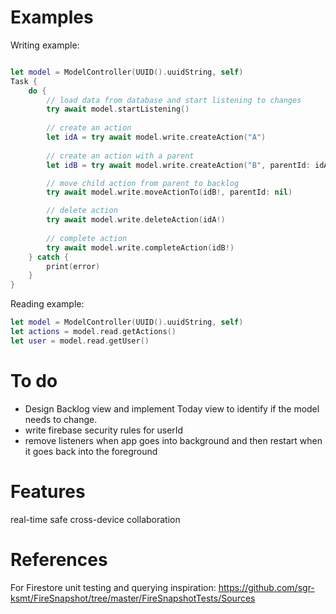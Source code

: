 
# Examples

Writing example:

```swift

let model = ModelController(UUID().uuidString, self)
Task {
    do {
        // load data from database and start listening to changes
        try await model.startListening()
        
        // create an action
        let idA = try await model.write.createAction("A")
        
        // create an action with a parent
        let idB = try await model.write.createAction("B", parentId: idA)

        // move child action from parent to backlog
        try await model.write.moveActionTo(idB!, parentId: nil)

        // delete action
        try await model.write.deleteAction(idA!)
        
        // complete action
        try await model.write.completeAction(idB!)
    } catch {
        print(error)
    }
}

```

Reading example:

```swift
let model = ModelController(UUID().uuidString, self)
let actions = model.read.getActions()
let user = model.read.getUser()
```

# To do

- Design Backlog view and implement Today view to identify if the model needs to change.
- write firebase security rules for userId
- remove listeners when app goes into background and then restart when it goes back into the foreground


# Features

real-time safe cross-device collaboration


# References

For Firestore unit testing and querying inspiration:
    https://github.com/sgr-ksmt/FireSnapshot/tree/master/FireSnapshotTests/Sources
